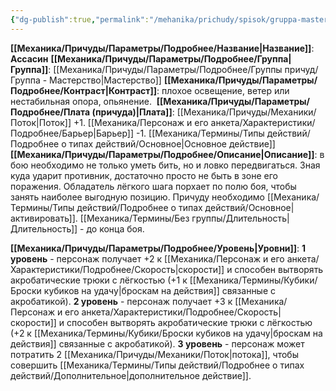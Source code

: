```yaml
---
{"dg-publish":true,"permalink":"/mehanika/prichudy/spisok/gruppa-masterstvo/assasin/"}
---
```


**[[Механика/Причуды/Параметры/Подробнее/Название\|Название]]**: **Ассасин**
**[[Механика/Причуды/Параметры/Подробнее/Группа\|Группа]]**: [[Механика/Причуды/Параметры/Подробнее/Группы причуд/Группа - Мастерство\|Мастерство]] 
**[[Механика/Причуды/Параметры/Подробнее/Контраст\|Контраст]]**: плохое освещение, ветер или нестабильная опора, опьянение. 
**[[Механика/Причуды/Параметры/Подробнее/Плата (причуда)\|Плата]]**: [[Механика/Причуды/Механики/Поток\|Поток]] +1. [[Механика/Персонаж и его анкета/Характеристики/Подробнее/Барьер\|Барьер]] -1. [[Механика/Термины/Типы действий/Подробнее о типах действий/Основное\|Основное действие]]
**[[Механика/Причуды/Параметры/Подробнее/Описание\|Описание]]**: в бою необходимо не только уметь бить, но и ловко передвигаться. Зная куда ударит противник, достаточно просто не быть в зоне его поражения. Обладатель лёгкого шага порхает по полю боя, чтобы занять наиболее выгодную позицию. Причуду необходимо [[Механика/Термины/Типы действий/Подробнее о типах действий/Основное\|активировать]]. [[Механика/Термины/Без группы/Длительность\|Длительность]] - до конца боя.

**[[Механика/Причуды/Параметры/Подробнее/Уровень\|Уровни]]**:
**1 уровень** - персонаж получает +2 к [[Механика/Персонаж и его анкета/Характеристики/Подробнее/Скорость\|скорости]] и способен вытворять акробатические трюки с лёгкостью (+1 к [[Механика/Термины/Кубики/Броски кубиков на удачу\|броскам на действия]] связанные с акробатикой).
**2 уровень** - персонаж получает +3 к [[Механика/Персонаж и его анкета/Характеристики/Подробнее/Скорость\|скорости]] и способен вытворять акробатические трюки с лёгкостью (+2 к [[Механика/Термины/Кубики/Броски кубиков на удачу\|броскам на действия]] связанные с акробатикой).
**3 уровень** - персонаж может потратить 2 [[Механика/Причуды/Механики/Поток\|потока]], чтобы совершить [[Механика/Термины/Типы действий/Подробнее о типах действий/Дополнительное\|дополнительное действие]].